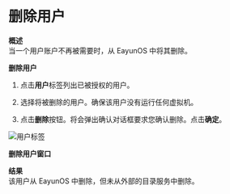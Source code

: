 # 删除用户

**概述**<br/>
当一个用户账户不再被需要时，从 EayunOS 中将其删除。

**删除用户**

1. 点击**用户**标签列出已被授权的用户。

2. 选择将被删除的用户。确保该用户没有运行任何虚拟机。

3. 点击**删除**按钮。将会弹出确认对话框要求您确认删除。点击**确定**。

 ![用户标签](../images/Users_and_Roles-Users_Tab.png)

 **删除用户窗口**

**结果**<br/>
该用户从 EayunOS 中删除，但未从外部的目录服务中删除。



